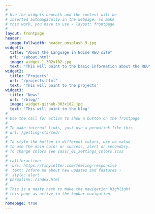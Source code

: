 ```yaml
---
#
# Use the widgets beneath and the content will be
# inserted automagically in the webpage. To make
# this work, you have to use › layout: frontpage
#
layout: frontpage
header:
  image_fullwidth: header_unsplash_9.jpg
widget1:
  title: "About the Language in Noise REU site"
  url: "/about.html"
  image: widget-1-302x182.jpg
  text: 'This will point to the basic information about the REU'
widget2:
  title: "Projects"
  url: "/projects.html"
  text: 'This will point to the projects'
widget3:
  title: "News"
  url: "/blog/"
  image: widget-github-303x182.jpg
  text: 'This will point to the blog'
#
# Use the call for action to show a button on the frontpage
#
# To make internal links, just use a permalink like this
# url: /getting-started/
#
# To style the button in different colors, use no value
# to use the main color or success, alert or secondary.
# To change colors see sass/_01_settings_colors.scss
#
# callforaction:
#  url: https://tinyletter.com/feeling-responsive
#  text: Inform me about new updates and features ›
#  style: alert
# permalink: /index.html
#
# This is a nasty hack to make the navigation highlight
# this page as active in the topbar navigation
#
homepage: true
---
```

